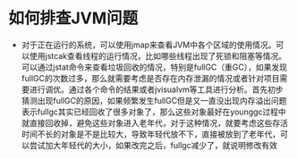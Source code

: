 # 如何排查JVM问题
- 对于正在运行的系统，可以使用jmap来查看JVM中各个区域的使用情况。可以使用jstcak查看线程的运行情况，比如哪些线程出现了死锁和阻塞等情况。可以通过jstat命令来查看垃圾回收的情况，特别是fullGC（重GC），如果发现fullGC的次数过多，那么就需要考虑是否存在内存泄漏的情况或者针对项目需要进行调优。通过各个命令的结果或者jvisualvm等工具进行分析。首先初步猜测出现fullGC的原因，如果频繁发生fullGC但是又一直没出现内存溢出问题表示fullgc其实已经回收了很多对象了，那么这些对象最好在younggc过程中就直接回收掉，避免这些对象进入老年代，对于这种情况，就要考虑这些存活时间不长的对象是不是比较大，导致年轻代放不下，直接被放到了老年代，可以尝试加大年轻代的大小，如果改完之后，fullgc减少了，就说明修改有效